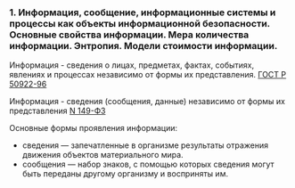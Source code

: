 ### 1. Информация, 	сообщение, информационные системы и процессы как объекты информационной 	безопасности. Основные свойства информации. Мера количества информации. 	Энтропия. Модели стоимости информации.

Информация - сведения о лицах, предметах, фактах, событиях, явлениях и процессах независимо от формы их представления. [ГОСТ Р 50922-96](http://comsec.spb.ru/matherials/gosts/gost50922-96.pdf)

Информация - сведения (сообщения, данные) независимо от формы их представления [N 149-ФЗ](https://rg.ru/2006/07/29/informacia-dok.html)

Основные формы проявления информации:
* сведения — запечатленные в организме результаты отражения движения объектов материального мира.
* сообщения — набор знаков, с помощью которых сведения могут быть переданы другому организму и восприняты им.
